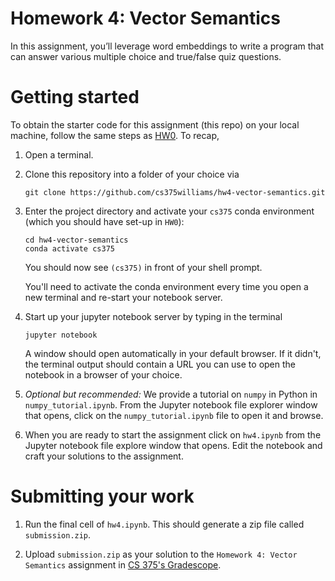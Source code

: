 # Homework 4: Vector Semantics 

In this assignment, you’ll leverage word embeddings to write a program that can answer various multiple choice and true/false quiz questions.

# Getting started 

To obtain the starter code for this assignment (this repo) on your local machine, follow the same steps as [HW0](https://github.com/cs375williams/hw0-preliminaries). To recap, 

1. Open a terminal. 

2. Clone this repository into a folder of your choice via
	```
	git clone https://github.com/cs375williams/hw4-vector-semantics.git
	```

3. Enter the project directory and activate your `cs375` conda environment (which you should have set-up in `HW0`): 
	```
	cd hw4-vector-semantics
	conda activate cs375
	```

	You should now see `(cs375)` in front of your shell prompt.  

	You'll need to activate the conda environment every time you open a new terminal and re-start your notebook server. 

4. Start up your jupyter notebook server by typing in the terminal 
	```
	jupyter notebook 
	```

	A window should open automatically in your default browser. If it didn't, the terminal output should contain a URL you can use to open the notebook in a browser of your choice.

5. *Optional but recommended:* We provide a tutorial on `numpy` in Python in `numpy_tutorial.ipynb`. From the Jupyter notebook file explorer window that opens, click on the `numpy_tutorial.ipynb` file to open it and browse. 


6. When you are ready to start the assignment click on `hw4.ipynb` from the Jupyter notebook file explore window that opens. Edit the notebook and craft your solutions to the assignment. 

# Submitting your work 

1. Run the final cell of `hw4.ipynb`. This should generate a zip file called `submission.zip`.

2. Upload `submission.zip` as your solution to the `Homework 4: Vector Semantics` assignment in [CS 375's Gradescope](https://www.gradescope.com/courses/506455). 


